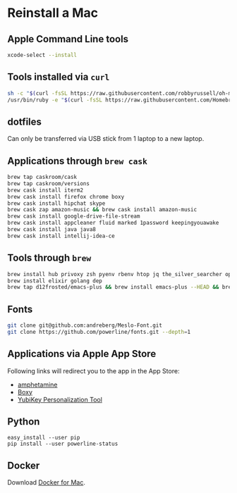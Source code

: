 # Reinstall a Mac

## Apple Command Line tools

```bash
xcode-select --install
```

## Tools installed via `curl`
```bash
sh -c "$(curl -fsSL https://raw.githubusercontent.com/robbyrussell/oh-my-zsh/master/tools/install.sh)"
/usr/bin/ruby -e "$(curl -fsSL https://raw.githubusercontent.com/Homebrew/install/master/install)"
```

## dotfiles
Can only be transferred via USB stick from 1 laptop to a new laptop.

## Applications through `brew cask`
```bash
brew tap caskroom/cask
brew tap caskroom/versions
brew cask install iterm2
brew cask install firefox chrome boxy
brew cask install hipchat skype
brew cask zap amazon-music && brew cask install amazon-music
brew cask install google-drive-file-stream
brew cask install appcleaner fluid marked 1password keepingyouawake
brew cask install java java8
brew cask install intellij-idea-ce
```

## Tools through `brew`
```bash
brew install hub privoxy zsh pyenv rbenv htop jq the_silver_searcher openconnect
brew install elixir golang dep
brew tap d12frosted/emacs-plus && brew install emacs-plus --HEAD && brew install ispell
```

## Fonts
```bash
git clone git@github.com:andreberg/Meslo-Font.git
git clone https://github.com/powerline/fonts.git --depth=1
```

## Applications via Apple App Store
Following links will redirect you to the app in the App Store:

- [amphetamine](https://itunes.apple.com/de/app/amphetamine/id937984704?l=en&mt=12)
- [Boxy](https://itunes.apple.com/de/app/boxy-for-inbox-by-gmail/id1053031090?l=en&mt=12)
- [YubiKey Personalization Tool](https://itunes.apple.com/de/app/yubikey-personalization-tool/id638161122?l=en&mt=12)

## Python
```
easy_install --user pip
pip install --user powerline-status
```

## Docker
Download [Docker for Mac](https://docs.docker.com/docker-for-mac/install/#download-docker-for-mac).
